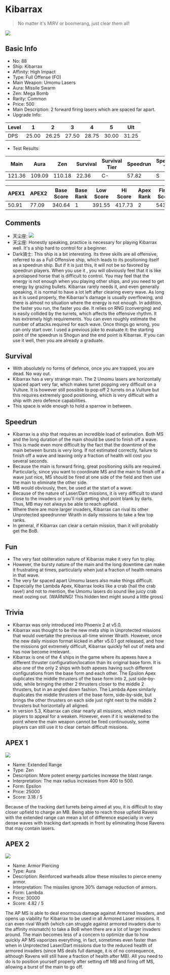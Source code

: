 # Kibarrax

> No matter it's MIRV or boomerang, just clear them all!

<img src="/ships/ship_88.png" style={{zoom:1}}/>

## Basic Info

- No: 88
- Ship: Kibarrax
- Affinity: High Impact
- Type: Full Offense (FO)
- Main Weapon: Umomu Lasers
- Aura: Missile Swarm
- Zen: Mega Bomb
- Rarity: Common
- Price: 500
- Main Description: 2 forward firing lasers which are spaced far apart.
- Upgrade Info: 

| Level | 1 | 2 | 3 | 4 | 5 | Ult |
|--|--|--|--|--|--|--|
| DPS | 25.00 | 26.25 | 27.50 | 28.75 | 30.00 | 31.25 |

- Test Results: 

| Main | Aura | Zen | Survival | Survival Tier | Speedrun | Speedrun Tier | Fun | Fun Tier |
|--|--|--|--|--|--|--|--|--|
| 121.36 | 109.09 | 110.18 | 22.36 | C- | 57.82 | S | 45.82 | A+ |

| APEX1 | APEX2 | Base Score | Base Rank | Low Score | Hi Score | Apex Rank | Final Score | FinalRank |
|--|--|--|--|--|--|--|--|--|
| 50.91 | 77.09 | 340.64 | 1 | 391.55 | 417.73 | 2 | 543.73 | 4 |

## Comments

- 天尘座: <img src="/terms/crab.jpg" style={{zoom:1}}/>
- 天尘座: Honestly speaking, practice is necessary for playing Kibarrax well. It's a ship hard to control for a beginner.
- Dark骑士: This ship is a bit interesting. Its three skills are all offensive, referred to as a Full Offensive ship, which leads to its positioning itself as a speedrun ship. But if it is just this, it will not be so favored by speedrun players. When you use it , you will obviously feel that it is like a prolapsed horse that is difficult to control. You may feel that the energy is not enough when you playing other ships, and you need to get energy by grazing bullets. Kibarrax rarely needs it, and even generally speaking, it is normal to have a lot left after clearing every wave. As long as it is used properly, the Kibarrax's damage is usually overflowing, and there is almost no situation where the energy is not enough. In addition, the faster you run, the faster you die. It relies on RNG (converging) and is easily collided by the turrets, which affects the offensive rhythm. It has extremely high requirements. You can even roughly estimate the number of attacks required for each wave. Once things go wrong, you can only start over. I used a previous joke to evaluate it: the starting point of the speedrun is Shogun and the end point is Kibarrax. If you can use it well, then you are already a graduate.

## Survival

- With absolutely no forms of defence, once you are trapped, you are dead. No way out.
- Kibarrax has a very strange main. The 2 Umomu lasers are horizontally spaced apart very far, which makes turret popping very difficult on a Vulture. It is however still possible to pop off 2 turrets on a Vulture but this requires extremely good positioning, which is very difficult with a ship with zero defence capabilities.
- This space is wide enough to hold a sparrow in between.

## Speedrun

- Kibarrax is a ship that requires an incredible load of estimation. Both MS and the long duration of the main should be used to finish off a wave.
- This is made even more difficult by the fact that the downtime of the main between bursts is very long. If not estimated correctly, failure to finish off a wave and leaving only a fraction of health will cost you several seconds.
- Because the main is forward firing, great positioning skills are required. Particularly, since you want to coordinate MS and the main to finish off a wave just nice, MS should be fired at one side of the field and then use the main to eliminate the other side.
- MB would obviously, then, be used at the start of a wave.
- Because of the nature of Laser/Dart missions, it is very difficult to stand close to the invaders or you'll risk getting shot point blank by darts. Thus, MB may not always be able to reach upfield.
- Where there are more larger invaders, Kibarrax can rival its other Unprotected speedrunner Wraith in daily missions to take a few top ranks.
- In general, if Kibarrax can clear a certain mission, than it will probably get the BoB.

## Fun

- The very fast obliteration nature of Kibarrax make it very fun to play.
- However, the bursty nature of the main and the long downtime can make it frustrating at times, particularly when just a fraction of health remains in that wave.
- The very far spaced apart Umomu lasers also make things difficult.
- Especially the Lambda Apex, Kibarrax looks like a crab (hail the crab rave!) and not to mention, the Umomu lasers do sound like juicy crab meat oozing out. (WARNING! This hidden text might sound a little gross)

## Trivia

- Kibarrax was only introduced into Phoenix 2 at v5.0.
- Kibarrax was thought to be the new meta ship in Unprotected missions that would overtake the previous all-time winner Wraith. However, once the new daily mission format kicked in after v5.0.1 got released, and how the missions got extremely difficult, Kibarrax quickly fell out of meta and has now become irrelevant.
- Kibarrax is one of the 4 ships in the game where its apexes have a different thruster configuration/location than its original base form. It is also one of the only 2 ships with both apexes having such different configurations from the base form and each other. The Epsilon Apex duplicates the middle thrusters of the base form into 2, just side-by-side, while bringing the other 2 thrusters closer to the middle 2 thrusters, but in an angled down fashion. The Lambda Apex similarly duplicates the middle thrusters of the base form, side-by-side, but brings the other thrusters on each side just right next to the middle 2 thrusters but horizontally all aligned.
- In version 5.3, Kibarrax can clear nearly all missions, which makes players to appeal for a weaken. However, even if it is weakened to the point where the main weapon cannot be fired continuously, some players can still use it to clear certain difficult missions.

## APEX 1

<img src="/ships/ship_88_apex_1.png" style={{zoom:1}}/>

- Name: Extended Range
- Type: Zen
- Description: More potent energy particles increase the blast range.
- Interpretation: The max radius increases from 400 to 500.
- Form: Epsilon
- Price: 25000
- Score: 3.18 / 5

Because of the tracking dart turrets being aimed at you, it is difficult to stay closer upfield to charge an MB. Being able to reach those upfield Ravens with the extended range can mean a lot of difference especially in very dense waves with tracking dart spreads in front by eliminating those Ravens that may contain lasers.

## APEX 2

<img src="/ships/ship_88_apex_2.png" style={{zoom:1}}/>

- Name: Armor Piercing
- Type: Aura
- Description: Reinforced warheads allow these missiles to pierce enemy armor.
- Interpretation: The missiles ignore 30% damage reduction of armors.
- Form: Lambda
- Price: 30000
- Score: 4.82 / 5

The AP MS is able to deal enormous damage against Armored Invaders, and opens up viability for Kibarrax to be used in all Armored Laser missions. It can even rival Wraith (which can struggle against armored invaders due to the affinity mismatch) to take a BoB when there are a lot of larger invaders around. The main becomes less of a concern to optimize due to how quickly AP MS vaporizes everything, in fact, sometimes even faster than when in Unprotected Laser/Dart missions due to the reduced health of armored invaders (since MS deals full damage, it is of no consequence, although Ravens will still have a fraction of health after MB). All you need to do is to position yourself properly after setting off MB and firing off MS, allowing a burst of the main to go off.
